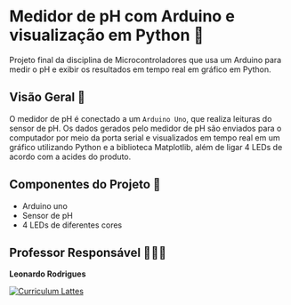 # Medidor de pH com Arduino e visualização em Python 🧪

Projeto final da disciplina de Microcontroladores que usa um Arduino para medir o pH e exibir os resultados em tempo real em gráfico em Python.

## Visão Geral 🔎

O medidor de pH é conectado a um ``Arduino Uno``, que realiza leituras do sensor de pH. Os dados gerados pelo medidor de pH são enviados para o computador por meio da porta serial e visualizados em tempo real em um gráfico utilizando Python e a biblioteca Matplotlib, além de ligar 4 LEDs de acordo com a acides do produto.

## Componentes do Projeto 📄

- Arduino uno
- Sensor de pH
- 4 LEDs de diferentes cores

## Professor Responsável 👨🏻‍🏫

**Leonardo Rodrigues**

[![Curriculum Lattes](https://img.shields.io/badge/Lattes-Visualizar-blue)](http://lattes.cnpq.br/8435923730992064)


